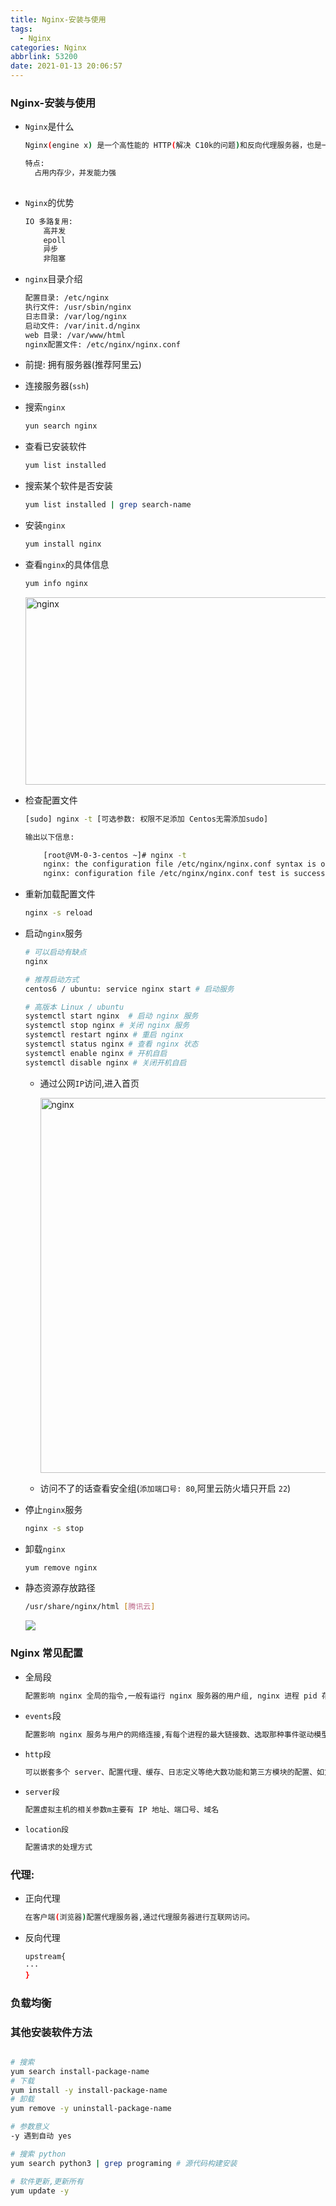 ```yaml
---
title: Nginx-安装与使用
tags:
  - Nginx
categories: Nginx
abbrlink: 53200
date: 2021-01-13 20:06:57
---
```




###   Nginx-安装与使用

+ `Nginx`是什么

  ```bash
  Nginx(engine x) 是一个高性能的 HTTP(解决 C10k的问题)和反向代理服务器，也是一个 IMAP/POP3/SMTP 服务器
  
  特点:
  	占用内存少，并发能力强
  	
  ```

+ `Nginx`的优势

  ```bash
  IO 多路复用:
      高并发
      epoll
      异步
      非阻塞
  ```

+ `nginx`目录介绍

  ```bash
  配置目录: /etc/nginx
  执行文件: /usr/sbin/nginx
  日志目录: /var/log/nginx
  启动文件: /var/init.d/nginx
  web 目录: /var/www/html 
  nginx配置文件: /etc/nginx/nginx.conf
  ```

+ 前提: 拥有服务器(推荐阿里云)

+ 连接服务器(`ssh`)

+ 搜索`nginx`

  ```bash
  yun search nginx
  ```

+ 查看已安装软件

  ```bash
  yum list installed
  ```

+ 搜索某个软件是否安装

  ```bash
  yum list installed | grep search-name
  ```

+ 安装`nginx`

  ```bash
  yum install nginx
  ```

+ 查看`nginx`的具体信息

  ```bash
  yum info nginx
  ```

  <img src="https://gitee.com/wang_hong_bin/repo-bin/raw/master/nginx.png" width="600" height="300" alt="nginx">

+ 检查配置文件

  ```bash
  [sudo] nginx -t [可选参数: 权限不足添加 Centos无需添加sudo]
  
  输出以下信息: 
  
      [root@VM-0-3-centos ~]# nginx -t
      nginx: the configuration file /etc/nginx/nginx.conf syntax is ok
      nginx: configuration file /etc/nginx/nginx.conf test is successful
  
  ```

+ 重新加载配置文件

  ```bash
  nginx -s reload
  ```

+ 启动`nginx`服务

  ```bash
  # 可以启动有缺点
  nginx
  
  # 推荐启动方式
  centos6 / ubuntu: service nginx start # 启动服务
  
  # 高版本 Linux / ubuntu
  systemctl start nginx  # 启动 nginx 服务
  systemctl stop nginx # 关闭 nginx 服务
  systemctl restart nginx # 重启 nginx
  systemctl status nginx # 查看 nginx 状态
  systemctl enable nginx # 开机自启
  systemctl disable nginx # 关闭开机自启
  
  ```

  + 通过公网`IP`访问,进入首页

    <img src="https://gitee.com/wang_hong_bin/repo-bin/raw/master/rehatNginx.png" width="600" heihgt="200" alt="nginx">

  + 访问不了的话查看安全组(`添加端口号: 80`,阿里云防火墙只开启 `22`)

+ 停止`nginx`服务

  ```bash
  nginx -s stop
  ```

+ 卸载`nginx`

  ```bash
  yum remove nginx
  ```

+ 静态资源存放路径

  ```bash
  /usr/share/nginx/html [腾讯云]
  ```

  <img src="https://gitee.com/wang_hong_bin/repo-bin/raw/master/nginxHt.png">

###  Nginx 常见配置

+ 全局段

  ```bash
  配置影响 nginx 全局的指令,一般有运行 nginx 服务器的用户组, nginx 进程 pid 存放路径,允许生成 worker process 数等
  ```

+ `events`段

  ```bash
  配置影响 nginx 服务与用户的网络连接,有每个进程的最大链接数、选取那种事件驱动模型处理连接请求，是否允许同时接受多个网络连接，开启多个网络连接序列化等。
  ```

+ `http段`

  ```bash
  可以嵌套多个 server、配置代理、缓存、日志定义等绝大数功能和第三方模块的配置、如文件引入，mime-type定义，日志自定义，是否使用 sendfile 传输文件、连接超时等时间，单连接请求数等。
  ```

+ `server段`

  ```bash
  配置虚拟主机的相关参数m主要有 IP 地址、端口号、域名
  ```

+ `location段`

  ```bash
  配置请求的处理方式
  ```

###  代理:

+ 正向代理

  ```bash
  在客户端(浏览器)配置代理服务器,通过代理服务器进行互联网访问。
  ```

+ 反向代理

  ```bash
  upstream{
  ···
  }
  ```

###  负载均衡



###  其他安装软件方法

```bash

# 搜索
yum search install-package-name 
# 下载
yum install -y install-package-name 
# 卸载
yum remove -y uninstall-package-name

# 参数意义
-y 遇到自动 yes

# 搜索 python
yum search python3 | grep programing # 源代码构建安装

# 软件更新,更新所有
yum update -y 

```

